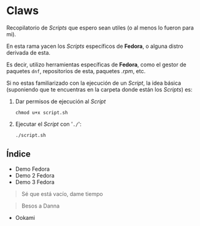 # Claws

Recopilatorio de *Scripts* que espero sean utiles (o al menos lo fueron para mi).

En esta rama yacen los *Scripts* específicos de **Fedora**, o alguna distro derivada de esta.

Es decir, utilizo herramientas específicas de **Fedora**, como el gestor de paquetes `dnf`,
repositorios de esta, paquetes *.rpm*, etc.

Si no estas familiarizado con la ejecución de un *Script*, la idea básica (suponiendo que te encuentras en la carpeta donde están los *Scripts*)
es:

1. Dar permisos de ejecución al *Script*

    `chmod u+x script.sh`

2. Ejecutar el *Script* con '`./`':

    `./script.sh`

## Índice

- Demo Fedora
- Demo 2 Fedora
- Demo 3 Fedora

> Sé que está vacío, dame tiempo

> Besos a Danna

- Ookami

